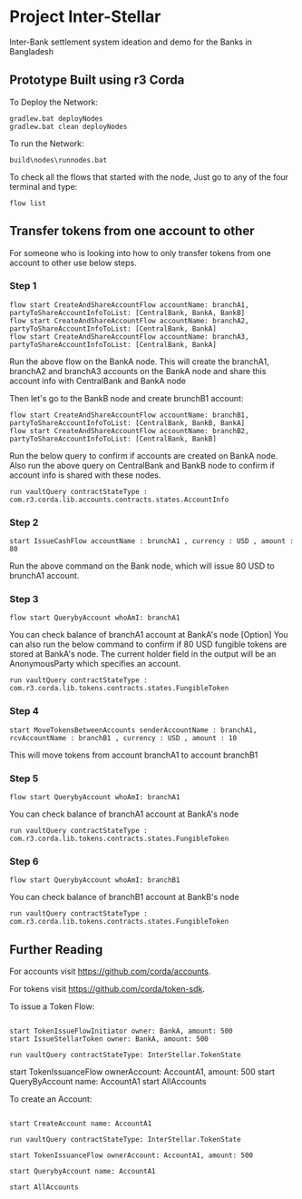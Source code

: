 # Project Inter-Stellar
Inter-Bank settlement system ideation and demo for the Banks in Bangladesh

Prototype Built using r3 Corda
---
To Deploy the Network:

```
gradlew.bat deployNodes
gradlew.bat clean deployNodes

```

To run the Network:

```
build\nodes\runnodes.bat
```

To check all the flows that started with the node, Just go to any of the four terminal and type:

```
flow list
```

## Transfer tokens from one account to other 

For someone who is looking into how to only transfer tokens from one account to other use below steps.


###  Step 1
```
flow start CreateAndShareAccountFlow accountName: branchA1, partyToShareAccountInfoToList: [CentralBank, BankA, BankB]
flow start CreateAndShareAccountFlow accountName: branchA2, partyToShareAccountInfoToList: [CentralBank, BankA]
flow start CreateAndShareAccountFlow accountName: branchA3, partyToShareAccountInfoToList: [CentralBank, BankA]
```
Run the above flow on the BankA node. This will create the branchA1, branchA2 and branchA3 accounts on the BankA node and share this account info with CentralBank and BankA node

Then let's go to the BankB node and create brunchB1 account: 
```
flow start CreateAndShareAccountFlow accountName: branchB1, partyToShareAccountInfoToList: [CentralBank, BankB, BankA]
flow start CreateAndShareAccountFlow accountName: branchB2, partyToShareAccountInfoToList: [CentralBank, BankB]
```

Run the below query to confirm if accounts are created on BankA node. Also run the above query on CentralBank and BankB node to confirm if account info is shared with these nodes.

    run vaultQuery contractStateType : com.r3.corda.lib.accounts.contracts.states.AccountInfo


###  Step 2

```
start IssueCashFlow accountName : brunchA1 , currency : USD , amount : 80

```
Run the above command on the Bank node, which will issue 80 USD to brunchA1 account.

###  Step 3
```
flow start QuerybyAccount whoAmI: branchA1
```
You can check balance of branchA1 account at BankA's node
[Option] You can also run the below command to confirm if 80 USD fungible tokens are stored at BankA's node. The current holder field in the output will be an AnonymousParty which specifies an account.
```
run vaultQuery contractStateType : com.r3.corda.lib.tokens.contracts.states.FungibleToken
```

###  Step 4
```
start MoveTokensBetweenAccounts senderAccountName : branchA1, rcvAccountName : branchB1 , currency : USD , amount : 10
```
This will move tokens from account branchA1 to account branchB1



###  Step 5
```
flow start QuerybyAccount whoAmI: branchA1
```
You can check balance of branchA1 account at BankA's node
```
run vaultQuery contractStateType : com.r3.corda.lib.tokens.contracts.states.FungibleToken
```

###  Step 6
```
flow start QuerybyAccount whoAmI: branchB1
```
You can check balance of branchB1 account at BankB's node
```
run vaultQuery contractStateType : com.r3.corda.lib.tokens.contracts.states.FungibleToken
```
## Further Reading

For accounts visit https://github.com/corda/accounts.

For tokens visit https://github.com/corda/token-sdk.










To issue a Token Flow:

```

start TokenIssueFlowInitiator owner: BankA, amount: 500 
start IssueStellarToken owner: BankA, amount: 500 

run vaultQuery contractStateType: InterStellar.TokenState

```


start TokenIssuanceFlow ownerAccount: AccountA1, amount: 500
start QueryByAccount name: AccountA1
start AllAccounts



To create an Account:

```

start CreateAccount name: AccountA1

run vaultQuery contractStateType: InterStellar.TokenState

start TokenIssuanceFlow ownerAccount: AccountA1, amount: 500

start QuerybyAccount name: AccountA1

start AllAccounts
```